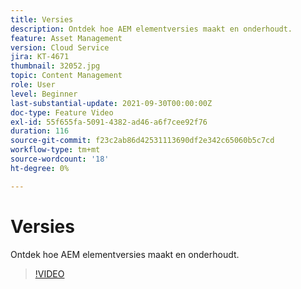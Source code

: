 ```yaml
---
title: Versies
description: Ontdek hoe AEM elementversies maakt en onderhoudt.
feature: Asset Management
version: Cloud Service
jira: KT-4671
thumbnail: 32052.jpg
topic: Content Management
role: User
level: Beginner
last-substantial-update: 2021-09-30T00:00:00Z
doc-type: Feature Video
exl-id: 55f655fa-5091-4382-ad46-a6f7cee92f76
duration: 116
source-git-commit: f23c2ab86d42531113690df2e342c65060b5c7cd
workflow-type: tm+mt
source-wordcount: '18'
ht-degree: 0%

---
```


# Versies

Ontdek hoe AEM elementversies maakt en onderhoudt.

>[!VIDEO](https://video.tv.adobe.com/v/32052?quality=12&learn=on)
